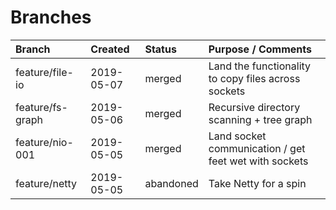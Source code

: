 # Branches

| Branch           | Created    | Status    | Purpose / Comments                                    |
| :--------------- | :--------- | :-------- | :---------------------------------------------------- |
| feature/file-io  | 2019-05-07 | merged    | Land the functionality to copy files across sockets   |
| feature/fs-graph | 2019-05-06 | merged    | Recursive directory scanning + tree graph             |
| feature/nio-001  | 2019-05-05 | merged    | Land socket communication / get feet wet with sockets |
| feature/netty    | 2019-05-05 | abandoned | Take Netty for a spin                                 |
